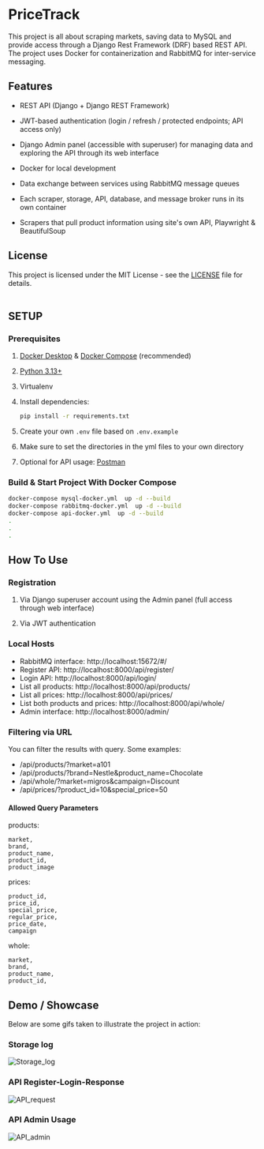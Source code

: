 # PriceTrack

This project is all about scraping markets, saving data to MySQL and provide access through a Django Rest Framework (DRF) based REST API. The project uses Docker for containerization and RabbitMQ for inter-service messaging.

## Features

- REST API (Django + Django REST Framework)

- JWT-based authentication (login / refresh / protected endpoints; API access only)

- Django Admin panel (accessible with superuser) for managing data and exploring the API through its web interface

- Docker for local development

- Data exchange between services using RabbitMQ message queues

- Each scraper, storage, API, database, and message broker runs in its own container

- Scrapers that pull product information using site's own API, Playwright & BeautifulSoup

## License

This project is licensed under the MIT License - see the [LICENSE](LICENSE) file for details.<br><br>

## SETUP

### Prerequisites

1. [Docker Desktop](https://www.docker.com/products/docker-desktop/) & [Docker Compose](https://docs.docker.com/compose/install/) (recommended)

2. [Python 3.13+](https://www.python.org/downloads/windows/)

3. Virtualenv

4. Install dependencies:

    ```bash 
    pip install -r requirements.txt
    ``` 

5. Create your own `.env` file based on `.env.example`

6. Make sure to set the directories in the yml files to your own directory

7. Optional for API usage: [Postman](https://www.postman.com/)

### Build & Start Project With Docker Compose

```bash
docker-compose mysql-docker.yml  up -d --build
docker-compose rabbitmq-docker.yml  up -d --build
docker-compose api-docker.yml  up -d --build
.
.
.
```
## How To Use

### Registration

1.  Via Django superuser account using the Admin panel (full access through web interface)

2. Via JWT authentication

### Local Hosts 
- RabbitMQ interface: http://localhost:15672/#/
- Register API: http://localhost:8000/api/register/
- Login API: http://localhost:8000/api/login/
- List all products: http://localhost:8000/api/products/ 
- List all prices: http://localhost:8000/api/prices/ 
- List both products and prices: http://localhost:8000/api/whole/ 
- Admin interface: http://localhost:8000/admin/ 

### Filtering via URL 

You can filter the results with query. Some examples: 

- /api/products/?market=a101 
- /api/products/?brand=Nestle&product_name=Chocolate 
- /api/whole/?market=migros&campaign=Discount 
- /api/prices/?product_id=10&special_price=50 

#### Allowed Query Parameters 
products: 

    market, 
    brand, 
    product_name, 
    product_id, 
    product_image 

prices: 

    product_id, 
    price_id, 
    special_price, 
    regular_price, 
    price_date, 
    campaign 

whole: 

    market, 
    brand, 
    product_name, 
    product_id, 

## Demo / Showcase
Below are some gifs taken to illustrate the project in action:

### Storage log
![Storage_log](https://github.com/user-attachments/assets/222b0489-3c03-46bc-a7f0-c1e9e77e7dc0)

### API Register-Login-Response
![API_request](https://github.com/user-attachments/assets/25412db4-37af-4d16-8960-cc3480473518)

### API Admin Usage
![API_admin](https://github.com/user-attachments/assets/4927ff70-176f-4f4c-9151-53add6aaba5e)

